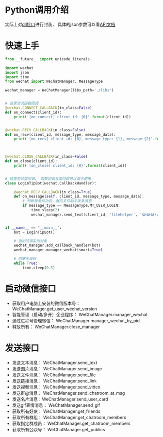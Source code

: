 # Python调用介绍

实际上对[dll接口](dll.md)进行封装， 具体的json参数可以看[API文档](https://www.showdoc.com.cn/579570325733136)

# 快速上手

```python
from __future__ import unicode_literals

import wechat
import json
import time
from wechat import WeChatManager, MessageType

wechat_manager = WeChatManager(libs_path='./libs')


# 这里测试函数回调
@wechat.CONNECT_CALLBACK(in_class=False)
def on_connect(client_id):
	print('[on_connect] client_id: {0}'.format(client_id))


@wechat.RECV_CALLBACK(in_class=False)
def on_recv(client_id, message_type, message_data):
	print('[on_recv] client_id: {0}, message_type: {1}, message:{2}'.format(client_id,
																			message_type, json.dumps(message_data)))


@wechat.CLOSE_CALLBACK(in_class=False)
def on_close(client_id):
	print('[on_close] client_id: {0}'.format(client_id))


# 这里测试类回调， 函数回调与类回调可以混合使用
class LoginTipBot(wechat.CallbackHandler):

	@wechat.RECV_CALLBACK(in_class=True)
	def on_message(self, client_id, message_type, message_data):
		# 判断登录成功后，就向文件助手发条消息
		if message_type == MessageType.MT_USER_LOGIN:
			time.sleep(2)
			wechat_manager.send_text(client_id, 'filehelper', '😂😂😂\uE052该消息通过python api接口发送')


if __name__ == "__main__":
	bot = LoginTipBot()

	# 添加回调实例对象
	wechat_manager.add_callback_handler(bot)
	wechat_manager.manager_wechat(smart=True)

	# 阻塞主线程
	while True:
		time.sleep(0.5)
```

# 启动微信接口

- 获取用户电脑上安装的微信版本号： WeChatManager.get_user_wechat_version
- 智能管理（启动/多开）企业程序： WeChatManager.manager_wechat
- 通过进程号管理微信： WeChatManager.manager_wechat_by_pid
- 释放所有： WeChatManager.close_manager

# 发送接口

- 发送文本消息： WeChatManager.send_text 
- 发送图片消息： WeChatManager.send_image
- 发送文件消息： WeChatManager.send_file
- 发送链接消息： WeChatManager.send_link
- 发送视频消息： WeChatManager.send_video
- 发送群@消息： WeChatManager.send_chatroom_at_msg
- 发送名片消息：WeChatManager.send_user_card
- 发送gif表情消息： WeChatManager.send_gif
- 获取所有好友： WeChatManager.get_friends
- 获取所有群组： WeChatManager.get_chatroom_members
- 获取指定群成员： WeChatManager.get_chatroom_members
- 获取所有公众号： WeChatManager.get_publics




